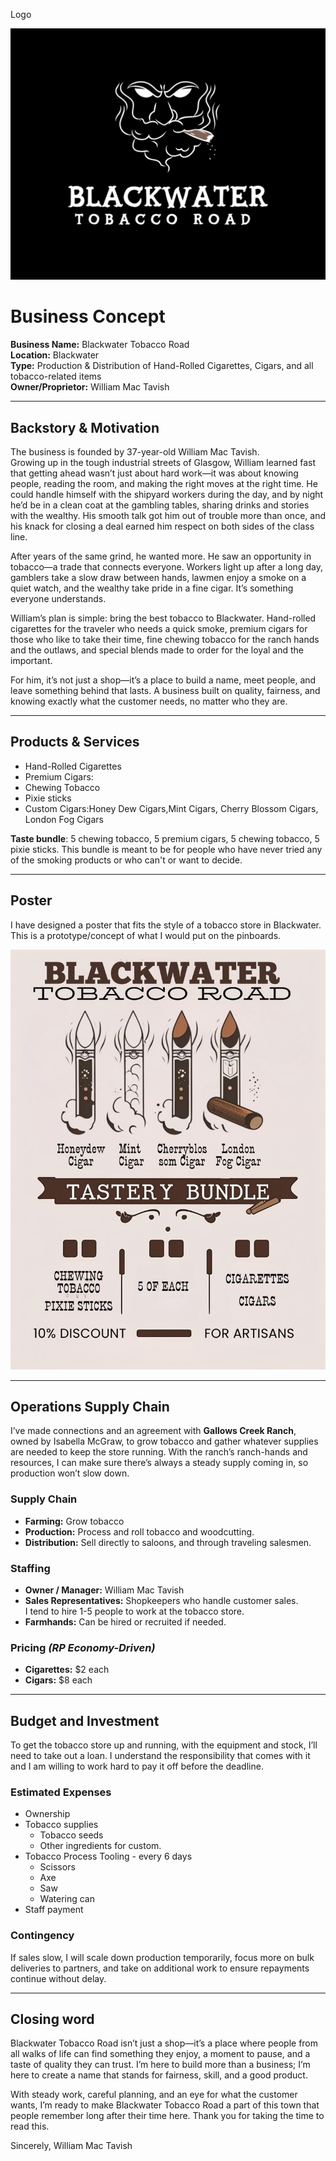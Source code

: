 Logo

 ![image alt](https://github.com/MF-DOOM-MADVILLAIN/Blackwater-tobacco-co./blob/main/Images/image.jpeg?raw=true)

# Business Concept

**Business Name:** Blackwater Tobacco Road  
**Location:** Blackwater  
**Type:** Production & Distribution of Hand-Rolled Cigarettes, Cigars, and all tobacco-related items  
**Owner/Proprietor:** William Mac Tavish  

---

## Backstory & Motivation

The business is founded by 37-year-old William Mac Tavish.  
Growing up in the tough industrial streets of Glasgow, William learned fast that getting ahead wasn’t just about hard work—it was about knowing people, reading the room, and making the right moves at the right time. He could handle himself with the shipyard workers during the day, and by night he’d be in a clean coat at the gambling tables, sharing drinks and stories with the wealthy. His smooth talk got him out of trouble more than once, and his knack for closing a deal earned him respect on both sides of the class line.  

After years of the same grind, he wanted more. He saw an opportunity in tobacco—a trade that connects everyone. Workers light up after a long day, gamblers take a slow draw between hands, lawmen enjoy a smoke on a quiet watch, and the wealthy take pride in a fine cigar. It’s something everyone understands.  

William’s plan is simple: bring the best tobacco to Blackwater. Hand-rolled cigarettes for the traveler who needs a quick smoke, premium cigars for those who like to take their time, fine chewing tobacco for the ranch hands and the outlaws, and special blends made to order for the loyal and the important.  

For him, it’s not just a shop—it’s a place to build a name, meet people, and leave something behind that lasts. A business built on quality, fairness, and knowing exactly what the customer needs, no matter who they are.


---

## Products & Services

- Hand-Rolled Cigarettes
- Premium Cigars:
- Chewing Tobacco
- Pixie sticks
- Custom Cigars:Honey Dew Cigars,Mint Cigars, Cherry Blossom Cigars, London Fog Cigars
   
**Taste bundle**: 5 chewing tobacco, 5 premium cigars, 5 chewing tobacco, 5 pixie sticks. 
This bundle is meant to be for people who have never tried any of the smoking products or who can't or want to decide.  

---

## Poster

I have designed a poster that fits the style of a tobacco store in Blackwater. This is a prototype/concept of what I would put on the pinboards. 

![image alt](https://github.com/MF-DOOM-MADVILLAIN/Blackwater-tobacco-co./blob/main/Images/BLACKWATER_TOBACCO_ROAD.jpeg?raw=true)

---

## Operations Supply Chain

I’ve made connections and an agreement with **Gallows Creek Ranch**, owned by Isabella McGraw, to grow tobacco and gather whatever supplies are needed to keep the store running. With the ranch’s ranch-hands and resources, I can make sure there’s always a steady supply coming in, so production won’t slow down.  

### Supply Chain

- **Farming:** Grow tobacco 
- **Production:** Process and roll tobacco and woodcutting. 
- **Distribution:** Sell directly to  saloons, and through traveling salesmen.  

### Staffing

- **Owner / Manager:** William Mac Tavish   
- **Sales Representatives:** Shopkeepers who handle customer sales.  
	I tend to hire 1-5 people to work at the tobacco store. 
-  **Farmhands:** Can be hired or recruited if needed. 

### Pricing *(RP Economy-Driven)*

- **Cigarettes:** $2 each  
- **Cigars:** $8 each  

---

## Budget and Investment

To get the tobacco store up and running, with the equipment and stock, I’ll need to take out a loan. I understand the responsibility that comes with it and I am willing to work hard to pay it off before the deadline. 

### Estimated Expenses

- Ownership
-  Tobacco supplies
	- Tobacco seeds
	- Other ingredients for custom. 
- Tobacco Process Tooling - every 6 days
	- Scissors
	- Axe
	- Saw
	- Watering can
- Staff payment

### Contingency
If sales slow, I will scale down production temporarily, focus more on bulk deliveries to partners, and take on additional work to ensure repayments continue without delay.

---

## Closing word

Blackwater Tobacco Road isn’t just a shop—it’s a place where people from all walks of life can find something they enjoy, a moment to pause, and a taste of quality they can trust. I’m here to build more than a business; I’m here to create a name that stands for fairness, skill, and a good product.

With steady work, careful planning, and an eye for what the customer wants, I’m ready to make Blackwater Tobacco Road a part of this town that people remember long after their time here.
Thank you for taking the time to read this.

Sincerely, William Mac Tavish
